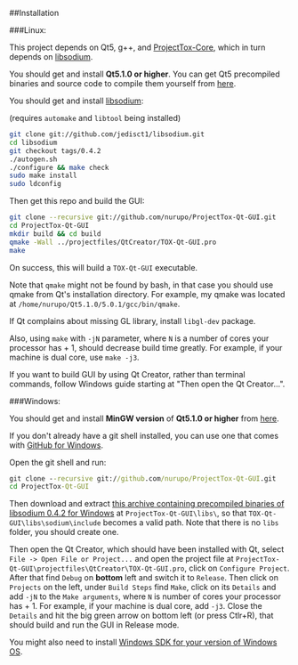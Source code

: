 ##Installation

###Linux:

This project depends on Qt5, g++, and [ProjectTox-Core](http://github.com/irungentoo/ProjectTox-Core), which in turn depends on [libsodium](http://github.com/jedisct1/libsodium).

You should get and install **Qt5.1.0 or higher**.
You can get Qt5 precompiled binaries and source code to compile them yourself from [here](http://qt-project.org/downloads).

You should get and install [libsodium](https://github.com/jedisct1/libsodium):

(requires `automake` and `libtool` being installed)
```bash
git clone git://github.com/jedisct1/libsodium.git
cd libsodium
git checkout tags/0.4.2
./autogen.sh
./configure && make check
sudo make install
sudo ldconfig
```

Then get this repo and build the GUI:
```bash
git clone --recursive git://github.com/nurupo/ProjectTox-Qt-GUI.git
cd ProjectTox-Qt-GUI
mkdir build && cd build
qmake -Wall ../projectfiles/QtCreator/TOX-Qt-GUI.pro
make
```
On success, this will build a `TOX-Qt-GUI` executable.

Note that `qmake` might not be found by bash, in that case you should use qmake from Qt's installation directory.
For example, my qmake was located at `/home/nurupo/Qt5.1.0/5.0.1/gcc/bin/qmake`.

If Qt complains about missing GL library, install `libgl-dev` package.

Also, using `make` with `-jN` parameter, where `N` is a number of cores your processor has + 1, should decrease build time greatly.
For example, if your machine is dual core, use `make -j3`.

If you want to build GUI by using Qt Creator, rather than terminal commands, follow Windows guide starting at "Then open the Qt Creator...".

###Windows:

You should get and install **MinGW version** of **Qt5.1.0 or higher** from [here](http://qt-project.org/downloads).

If you don't already have a git shell installed, you can use one that comes with [GitHub for Windows](http://windows.github.com/).

Open the git shell and run:
```cmd
git clone --recursive git://github.com/nurupo/ProjectTox-Qt-GUI.git
cd ProjectTox-Qt-GUI
```

Then download and extract [this archive containing precompiled binaries of libsodium 0.4.2 for Windows](https://download.libsodium.org/libsodium/releases/libsodium-win32-0.4.2.tar.gz) at `ProjectTox-Qt-GUI\libs\`, so that `TOX-Qt-GUI\libs\sodium\include` becomes a valid path. Note that there is no `libs` folder, you should create one.

Then open the Qt Creator, which should have been installed with Qt, select `File -> Open File or Project...` and open the project file at `ProjectTox-Qt-GUI\projectfiles\QtCreator\TOX-Qt-GUI.pro`, click on `Configure Project`.
After that find `Debug` on **bottom** left and switch it to `Release`.
Then click on `Projects` on the left, under `Build Steps` find `Make`, click on its `Details` and add `-jN` to the `Make arguments`, where `N` is number of cores your processor has + 1. For example, if your machine is dual core, add `-j3`.
Close the `Details` and hit the big green arrow on bottom left (or press Ctlr+R), that should build and run the GUI in Release mode.

You might also need to install [Windows SDK for your version of Windows OS](https://en.wikipedia.org/wiki/Microsoft_Windows_SDK#Versions).
